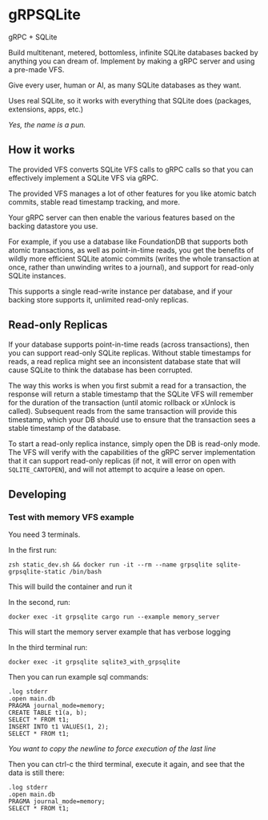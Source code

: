 # gRPSQLite

gRPC + SQLite

Build multitenant, metered, bottomless, infinite SQLite databases backed by anything you can dream of. Implement by making a gRPC server and using a pre-made VFS.

Give every user, human or AI, as many SQLite databases as they want.

Uses real SQLite, so it works with everything that SQLite does (packages, extensions, apps, etc.)

_Yes, the name is a pun._

## How it works

The provided VFS converts SQLite VFS calls to gRPC calls so that you can effectively implement a SQLite VFS via gRPC.

The provided VFS manages a lot of other features for you like atomic batch commits, stable read timestamp tracking, and more.

Your gRPC server can then enable the various features based on the backing datastore you use.

For example, if you use a database like FoundationDB that supports both atomic transactions, as well as point-in-time reads, you get the benefits of wildly more efficient SQLite atomic commits (writes the whole transaction at once, rather than unwinding writes to a journal), and support for read-only SQLite instances.

This supports a single read-write instance per database, and if your backing store supports it, unlimited read-only replicas.

## Read-only Replicas

If your database supports point-in-time reads (across transactions), then you can support read-only SQLite replicas. Without stable timestamps for reads, a read replica might see an inconsistent database state that will cause SQLite to think the database has been corrupted.

The way this works is when you first submit a read for a transaction, the response will return a stable timestamp that the SQLite VFS will remember for the duration of the transaction (until atomic rollback or xUnlock is called). Subsequent reads from the same transaction will provide this timestamp, which your DB should use to ensure that the transaction sees a stable timestamp of the database.

To start a read-only replica instance, simply open the DB is read-only mode. The VFS will verify with the capabilities of the gRPC server implementation that it can support read-only replicas (if not, it will error on open with `SQLITE_CANTOPEN`), and will not attempt to acquire a lease on open.

## Developing

### Test with memory VFS example

You need 3 terminals.

In the first run:

```
zsh static_dev.sh && docker run -it --rm --name grpsqlite sqlite-grpsqlite-static /bin/bash
```

This will build the container and run it

In the second, run:

```
docker exec -it grpsqlite cargo run --example memory_server
```

This will start the memory server example that has verbose logging


In the third terminal run:

```
docker exec -it grpsqlite sqlite3_with_grpsqlite
```

Then you can run example sql commands:

```
.log stderr
.open main.db
PRAGMA journal_mode=memory;
CREATE TABLE t1(a, b);
SELECT * FROM t1;
INSERT INTO t1 VALUES(1, 2);
SELECT * FROM t1;

```

_You want to copy the newline to force execution of the last line_

Then you can ctrl-c the third terminal, execute it again, and see that the data is still there:

```
.log stderr
.open main.db
PRAGMA journal_mode=memory;
SELECT * FROM t1;

```
